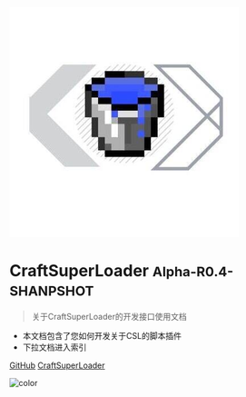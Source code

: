 ![logo](icon.jpg)

# CraftSuperLoader <small>Alpha-R0.4-SHANPSHOT</small>

> 关于CraftSuperLoader的开发接口使用文档

- 本文档包含了您如何开发关于CSL的脚本插件
- 下拉文档进入索引

[GitHub](https://github.com/CraftSuperLoaderTeam/CraftSuperLoader)
[CraftSuperLoader](https://craftsuperloaderdev.github.io/CraftSuperLoaderDoc)

![color](#f0f0f0)
